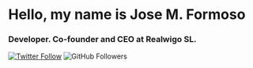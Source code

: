 # Hello, my name is Jose M. Formoso
### Developer. Co-founder and CEO at Realwigo SL.

[![Twitter Follow](https://img.shields.io/twitter/follow/jmformoso?style=social)](https://twitter.com/jmformoso)
![GitHub Followers](https://img.shields.io/github/followers/jmformoso?style=social)